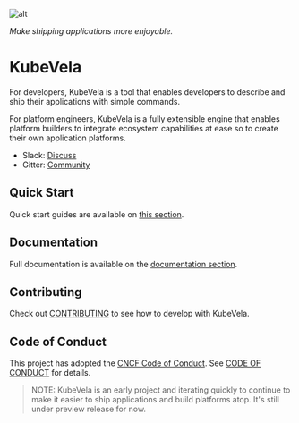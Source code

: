 ![alt](resources/KubeVela-03.png)

*Make shipping applications more enjoyable.*

# KubeVela

For developers, KubeVela is a tool that enables developers to describe and ship their applications with simple commands.

For platform engineers, KubeVela is a fully extensible engine that enables platform builders to integrate ecosystem capabilities at ease so to create their own application platforms.

- Slack: [Discuss](https://cloud-native.slack.com/archives/C01BLQ3HTJA)
- Gitter: [Community](https://gitter.im/oam-dev/community)

## Quick Start

Quick start guides are available on [this section](docs/quick-start.md).

## Documentation

Full documentation is available on the [documentation section](docs/README.md).

## Contributing
Check out [CONTRIBUTING](./CONTRIBUTING.md) to see how to develop with KubeVela.

## Code of Conduct
This project has adopted the [CNCF Code of Conduct](https://github.com/cncf/foundation/blob/master/code-of-conduct.md). See [CODE OF CONDUCT](CODE_OF_CONDUCT.md) for details.

> NOTE: KubeVela is an early project and iterating quickly to continue to make it easier to ship applications and build platforms atop. It's still under preview release for now.